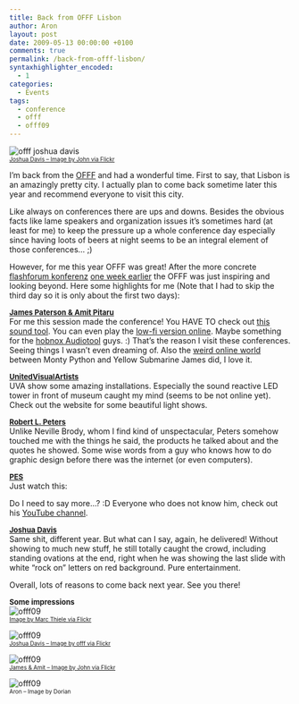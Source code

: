 ```yaml
---
title: Back from OFFF Lisbon
author: Aron
layout: post
date: 2009-05-13 00:00:00 +0100
comments: true
permalink: /back-from-offf-lisbon/
syntaxhighlighter_encoded:
  - 1
categories:
  - Events
tags:
  - conference
  - offf
  - offf09
---
```

![offf joshua davis][1]  
<a style="font-size:10px" href="http://www.flickr.com/photos/johndavey/">Joshua Davis &#8211; Image by John via Flickr</a>

I&#8217;m back from the [OFFF][2] and had a wonderful time. First to say, that Lisbon is an amazingly pretty city. I actually plan to come back sometime later this year and recommend everyone to visit this city.

Like always on conferences there are ups and downs. Besides the obvious facts like lame speakers and organization issues it&#8217;s sometimes hard (at least for me) to keep the pressure up a whole conference day especially since having loots of beers at night seems to be an integral element of those conferences&#8230; ;)

<!--more-->

However, for me this year OFFF was great! After the more concrete <a href="http://ffk09.flashforum.de/" target="_blank">flashforum konferenz</a> <a href="http://apdevblog.com/ffk09-one-down-two-more-to-come/" target="_blank">one week earlier</a> the OFFF was just inspiring and looking beyond. Here some highlights for me (Note that I had to skip the third day so it is only about the first two days):

<a style="font-size:13px; font-weight:bold" href="http://www.presstube.com/"  target="_blank">James Paterson &#038; Amit Pitaru</a>  
For me this session made the conference! You HAVE TO check out <a href="http://www.pitaru.com/" target="_blank">this sound tool</a>. You can even play the <a href="http://pitaru.com/sonicWireSculptor/online/fast/index.html" target="_blank">low-fi version online</a>. Maybe something for the <a href="http://www.hobnox.com/index.1056.de.html" target="_blank">hobnox Audiotool</a> guys. :) That&#8217;s the reason I visit these conferences. Seeing things I wasn&#8217;t even dreaming of. Also the <a href="http://www.presstube.com/project.php?id=259" target="_blank">weird online world</a> between Monty Python and Yellow Submarine James did, I love it.

<a style="font-size:13px; font-weight:bold" href="http://www.uva.co.uk/" target="_blank">UnitedVisualArtists</a>  
UVA show some amazing installations. Especially the sound reactive LED tower in front of museum caught my mind (seems to be not online yet). Check out the website for some beautiful light shows.

<a style="font-size:13px; font-weight:bold" href="http://www.robertlpeters.com/" target="_blank">Robert L. Peters</a>  
Unlike Neville Brody, whom I find kind of unspectacular, Peters somehow touched me with the things he said, the products he talked about and the quotes he showed. Some wise words from a guy who knows how to do graphic design before there was the internet (or even computers).

<a style="font-size:13px; font-weight:bold" href="http://www.eatpes.com/" target="_blank">PES</a>  
Just watch this:  
  
Do I need to say more&#8230;? :D Everyone who does not know him, check out his <a href="http://www.youtube.com/user/pesfilm" target="_blank">YouTube channel</a>.

<a style="font-size:13px; font-weight:bold" href="http://www.joshuadavis.com/" target="_blank">Joshua Davis</a>  
Same shit, different year. But what can I say, again, he delivered! Without showing to much new stuff, he still totally caught the crowd, including standing ovations at the end, right when he was showing the last slide with white &#8220;rock on&#8221; letters on red background. Pure entertainment.

Overall, lots of reasons to come back next year. See you there!

<a style="font-size:13px; font-weight:bold">Some impressions</a>  
![offf09][3]  
<a style="font-size:10px" href="http://www.flickr.com/photos/marcthiele/" target="_blank">Image by Marc Thiele via Flickr</a>

![offf09][4]  
<a style="font-size:10px" href="http://www.flickr.com/photos/offf/" target="_blank">Joshua Davis &#8211; Image by offf via Flickr</a>

![offf09][5]  
<a style="font-size:10px" href="http://www.flickr.com/photos/johndavey/" target="_blank">James &#038; Amit &#8211; Image by John via Flickr</a>

![offf09][6]  
<span style="font-size:10px">Aron &#8211; Image by Dorian</span>



 [1]: http://farm4.static.flickr.com/3412/3514252175_788dd7acbc.jpg?v=0
 [2]: http://www.offf.ws/
 [3]: http://farm4.static.flickr.com/3636/3524537067_d720e612bc.jpg
 [4]: http://farm4.static.flickr.com/3580/3513268510_5d1edd7055.jpg
 [5]: http://farm4.static.flickr.com/3614/3514251697_b34f2cb5ba.jpg
 [6]: /images/2009/offf_aron.jpg